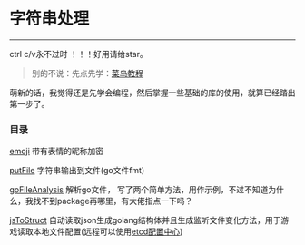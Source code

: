 # 字符串处理
***
ctrl c/v永不过时 ！！！好用请给star。

> 别的不说：先点先学：[菜鸟教程](https://www.runoob.com/go/go-tutorial.html)

萌新的话，我觉得还是先学会编程，然后掌握一些基础的库的使用，就算已经踏出第一步了。

### 目录

[emoji](https://github.com/leaf-rain/ctrl_c_v_golang/tree/main/beginner/string/emoji) 带有表情的昵称加密

[putFile](https://github.com/leaf-rain/ctrl_c_v_golang/tree/main/beginner/string/putFile) 字符串输出到文件(go文件fmt)

[goFileAnalysis](https://github.com/leaf-rain/ctrl_c_v_golang/tree/main/beginner/string/goFileAnalysis) 解析go文件，
写了两个简单方法，用作示例，不过不知道为什么，我找不到package再哪里，有大佬指点一下吗？

[jsToStruct](https://github.com/leaf-rain/ctrl_c_v_golang/tree/main/beginner/string/jsToStruct) 
自动读取json生成golang结构体并且生成监听文件变化方法，用于游戏读取本地文件配置(远程可以使用[etcd配置中心](https://github.com/leaf-rain/ctrl_c_v_golang/tree/main/intermediate/rconfig))
